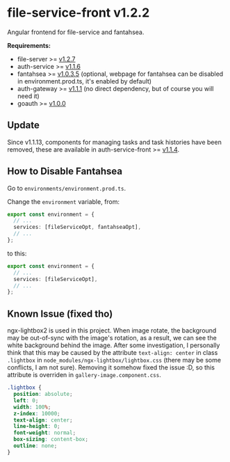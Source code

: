 # file-service-front v1.2.2

Angular frontend for file-service and fantahsea.

**Requirements:**

- file-server >= [v1.2.7](https://github.com/CurtisNewbie/file-server/tree/v1.2.7)
- auth-service >= [v1.1.6](https://github.com/CurtisNewbie/auth-service/tree/v1.1.6)
- fantahsea >= [v1.0.3.5](https://github.com/CurtisNewbie/fantahsea/tree/v1.0.3.5) (optional, webpage for fantahsea can be disabled in environment.prod.ts, it's enabled by default)
- auth-gateway >= [v1.1.1](https://github.com/CurtisNewbie/auth-gateway/tree/v1.1.1) (no direct dependency, but of course you will need it)
- goauth >= [v1.0.0](https://github.com/CurtisNewbie/goauth/tree/v1.0.0)

## Update

Since v1.1.13, components for managing tasks and task histories have been removed, these are available in auth-service-front >= [v1.1.4](https://github.com/curtisnewbie/auth-service-front/tree/v1.1.4). 

## How to Disable Fantahsea

Go to `environments/environment.prod.ts`. 

Change the `environment` variable, from:

```ts
export const environment = {
  // ...
  services: [fileServiceOpt, fantahseaOpt],
  // ...
};
```

to this:

```ts
export const environment = {
  // ...
  services: [fileServiceOpt],
  // ...
};
```

## Known Issue (fixed tho)

ngx-lightbox2 is used in this project. When image rotate, the background may be out-of-sync with the image's rotation, as a result, we can see the white background behind the image. After some investigation, I personally think that this may be caused by the attribute `text-align: center` in class `.lightbox` in `node_modules/ngx-lightbox/lightbox.css` (there may be some conflicts, I am not sure). Removing it somehow fixed the issue :D, so this attribute is overriden in `gallery-image.component.css`. 

```css
.lightbox {
  position: absolute;
  left: 0;
  width: 100%;
  z-index: 10000;
  text-align: center;
  line-height: 0;
  font-weight: normal;
  box-sizing: content-box;
  outline: none;
}
```
